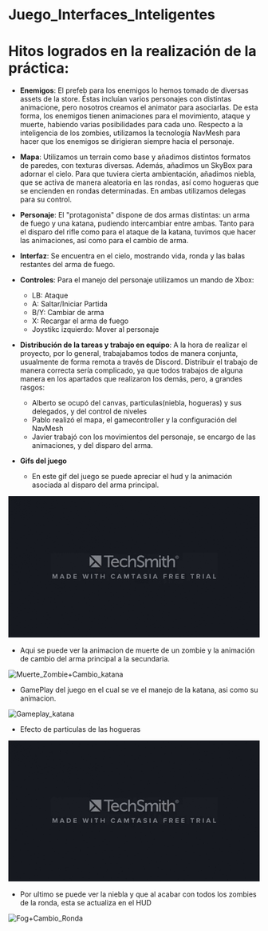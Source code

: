 # Juego_Interfaces_Inteligentes

# Hitos logrados en la realización de la práctica:
 
 * __Enemigos__: El prefeb para los enemigos lo hemos tomado de diversas assets de la store. Éstas incluían varios personajes con 
 distintas
 animacione, pero nosotros creamos el animator para asociarlas. De esta forma, los enemigos tienen animaciones para el movimiento, ataque
 y muerte, habiendo varias posibilidades para cada uno. Respecto a la inteligencia de los zombies, utilizamos la tecnología NavMesh para 
 hacer que los enemigos se dirigieran siempre hacia el personaje.
 
 * __Mapa__: Utilizamos un terrain como base y añadimos distintos formatos de paredes, con texturas diversas. Además, añadimos un SkyBox para
 adornar el cielo. Para que tuviera cierta ambientación, añadimos niebla, que se activa de manera aleatoria en las rondas, así como hogueras
 que se encienden en rondas determinadas. En ambas utilizamos delegas para su control.
 
 * __Personaje__: El "protagonista" dispone de dos armas distintas: un arma de fuego y una katana, pudiendo intercambiar entre ambas. Tanto para
 el disparo del rifle como para el ataque de la katana, tuvimos que hacer las animaciones, así como para el cambio de arma.
 
 * __Interfaz__: Se encuentra en el cielo, mostrando vida, ronda y las balas restantes del arma de fuego. 
 
 * __Controles__: Para el manejo del personaje utilizamos un mando de Xbox:
 
   * LB: Ataque
   * A: Saltar/Iniciar Partida
   * B/Y: Cambiar de arma
   * X: Recargar el arma de fuego
   * Joystikc izquierdo: Mover al personaje
 
 * __Distribución de la tareas y trabajo en equipo__: A la hora de realizar el proyecto, por lo general, trabajabamos todos de manera conjunta, usualmente de forma remota a través de Discord. Distribuir el trabajo de manera correcta sería complicado, ya que todos trabajos de alguna manera en los apartados que realizaron los demás, pero, a grandes rasgos: 
   * Alberto se ocupó del canvas, particulas(niebla, hogueras) y sus delegados, y del control de niveles 
   * Pablo realizó el mapa, el gamecontroller y la configuración del NavMesh 
   * Javier trabajó con los movimientos del personaje, se encargo  de las animaciones, y del disparo del arma.
   
   
   
 * __Gifs del juego__
 
   * En este gif del juego se puede apreciar el hud y la animación asociada al disparo del arma principal.
 
 ![Hud+Disparar](Gifs/Hud+Disparar.gif)
 
 
   * Aqui se puede ver la animacion de muerte de un zombie y la animación de cambio del arma principal a la secundaria.
 
 ![Muerte_Zombie+Cambio_katana](Gifs/Muerte_Zombie+Cambio_katana.gif)
 
   * GamePlay del juego en el cual se ve el manejo de la katana, asi como su animacion.
 
 ![Gameplay_katana](Gifs/Gameplay_katana.gif)
 
   * Efecto de particulas de las hogueras
 
 ![Hoguera](Gifs/Hoguera.gif)
 
   * Por ultimo se puede ver la niebla y que al acabar con todos los zombies de la ronda, esta se actualiza en el HUD
 
 ![Fog+Cambio_Ronda](Gifs/Fog+Cambio_Ronda.gif)
 

